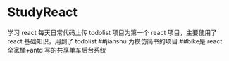 # StudyReact
学习 react 每天日常代码上传
todolist 项目为第一个 react 项目，主要使用了 react 基础知识，用到了 todolist
##jianshu 为模仿简书的项目
##bike是 react 全家桶+antd 写的共享单车后台系统

